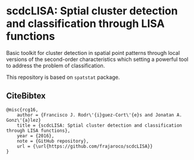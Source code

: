 # scdcLISA: Sptial cluster detection and classification through LISA functions

Basic toolkit for cluster detection in spatial point patterns through local versions of the second-order characteristics which setting a powerful tool to address the problem of classification. 

This repository is based on `spatstat` package.

## CiteBibtex
```
@misc{rcg16,
	author = {Francisco J. Rodr\'{i}guez-Cort\'{e}s and Jonatan A. Gonz\'{a}lez}
	title = {scdcLISA: Sptial cluster detection and classification through LISA functions},
	year = {2016},
	note = {GitHub repository},
	url = {\url{https://github.com/frajaroco/scdcLISA}}
}
```
